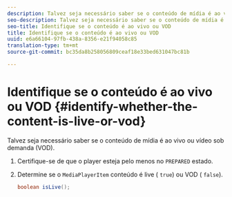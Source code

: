 ```yaml
---
description: Talvez seja necessário saber se o conteúdo de mídia é ao vivo ou vídeo sob demanda (VOD).
seo-description: Talvez seja necessário saber se o conteúdo de mídia é ao vivo ou vídeo sob demanda (VOD).
seo-title: Identifique se o conteúdo é ao vivo ou VOD
title: Identifique se o conteúdo é ao vivo ou VOD
uuid: e6a66104-97fb-438a-8356-e21f94058c85
translation-type: tm+mt
source-git-commit: bc35da8b258056809ceaf18e33bed631047bc81b

---
```



# Identifique se o conteúdo é ao vivo ou VOD {#identify-whether-the-content-is-live-or-vod}

Talvez seja necessário saber se o conteúdo de mídia é ao vivo ou vídeo sob demanda (VOD).

1. Certifique-se de que o player esteja pelo menos no `PREPARED` estado.
1. Determine se o `MediaPlayerItem` conteúdo é live ( `true`) ou VOD ( `false`).

   ```java
   boolean isLive();
   ```
